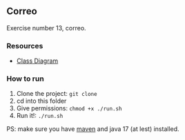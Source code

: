 ## Correo

Exercise number 13, correo.

### Resources

-   [Class Diagram](https://app.diagrams.net/#G1OD_fn_ZNf-WKQ5S2ozqkn9wApzD0C33z#%7B%22pageId%22%3A%22K6oHnzzEMkyBWeTvzIrS%22%7D)

### How to run

1. Clone the project: `git clone `
2. cd into this folder
3. Give permissions: `chmod +x ./run.sh`
4. Run it!: `./run.sh`

PS: make sure you have [maven](https://maven.apache.org/) and java 17 (at lest) installed.
